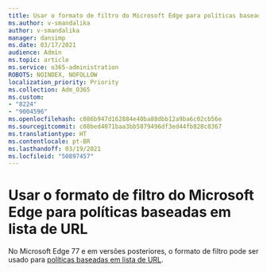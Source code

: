 ```yaml
---
title: Usar o formato de filtro do Microsoft Edge para políticas baseadas em lista de URL
ms.author: v-smandalika
author: v-smandalika
manager: dansimp
ms.date: 03/17/2021
audience: Admin
ms.topic: article
ms.service: o365-administration
ROBOTS: NOINDEX, NOFOLLOW
localization_priority: Priority
ms.collection: Adm_O365
ms.custom:
- "8224"
- "9004596"
ms.openlocfilehash: c086b947d162884e40ba88dbb12a9ba6c02cb56e
ms.sourcegitcommit: c08bed4071baa3bb5879496df3ed44fb828c8367
ms.translationtype: HT
ms.contentlocale: pt-BR
ms.lasthandoff: 03/19/2021
ms.locfileid: "50897457"
---
```

# <a name="use-microsoft-edges-filter-format-for-url-listbased-policies"></a>Usar o formato de filtro do Microsoft Edge para políticas baseadas em lista de URL

No Microsoft Edge 77 e em versões posteriores, o formato de filtro pode ser usado para [políticas baseadas em lista de URL](https://docs.microsoft.com/deployedge/edge-learnmmore-url-list-filter%20format).

